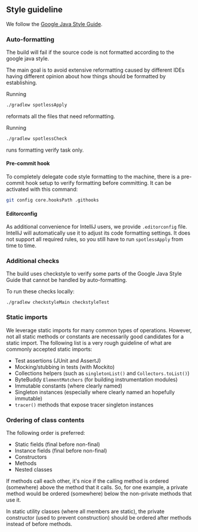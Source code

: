 ## Style guideline

We follow the [Google Java Style Guide](https://google.github.io/styleguide/javaguide.html).

### Auto-formatting

The build will fail if the source code is not formatted according to the google java style.

The main goal is to avoid extensive reformatting caused by different IDEs having different opinion
about how things should be formatted by establishing.

Running

```bash
./gradlew spotlessApply
```

reformats all the files that need reformatting.

Running

```bash
./gradlew spotlessCheck
```

runs formatting verify task only.

#### Pre-commit hook

To completely delegate code style formatting to the machine,
there is a pre-commit hook setup to verify formatting before committing.
It can be activated with this command:

```bash
git config core.hooksPath .githooks
```

#### Editorconfig

As additional convenience for IntelliJ users, we provide `.editorconfig`
file. IntelliJ will automatically use it to adjust its code formatting settings.
It does not support all required rules, so you still have to run
`spotlessApply` from time to time.

### Additional checks

The build uses checkstyle to verify some parts of the Google Java Style Guide that cannot be handled
by auto-formatting.

To run these checks locally:

```
./gradlew checkstyleMain checkstyleTest
```

### Static imports

We leverage static imports for many common types of operations. However, not all static methods or
constants are necessarily good candidates for a static import. The following list is a very
rough guideline of what are commonly accepted static imports:

* Test assertions (JUnit and AssertJ)
* Mocking/stubbing in tests (with Mockito)
* Collections helpers (such as `singletonList()` and `Collectors.toList()`)
* ByteBuddy `ElementMatchers` (for building instrumentation modules)
* Immutable constants (where clearly named)
* Singleton instances (especially where clearly named an hopefully immutable)
* `tracer()` methods that expose tracer singleton instances

### Ordering of class contents

The following order is preferred:

* Static fields (final before non-final)
* Instance fields (final before non-final)
* Constructors
* Methods
* Nested classes

If methods call each other, it's nice if the calling method is ordered (somewhere) above
the method that it calls. So, for one example, a private method would be ordered (somewhere) below
the non-private methods that use it.

In static utility classes (where all members are static), the private constructor
(used to prevent construction) should be ordered after methods instead of before methods.
